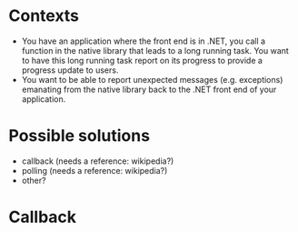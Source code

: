 # Contexts

* You have an application where the front end is in .NET, you call a function in the native library that leads to a long running task. You want to have this long running task report on its progress to provide a progress update to users.
* You want to be able to report unexpected messages (e.g. exceptions) emanating from the native library back to the .NET front end of your application.

# Possible solutions

* callback (needs a reference: wikipedia?)
* polling (needs a reference: wikipedia?)
* other?

# Callback

